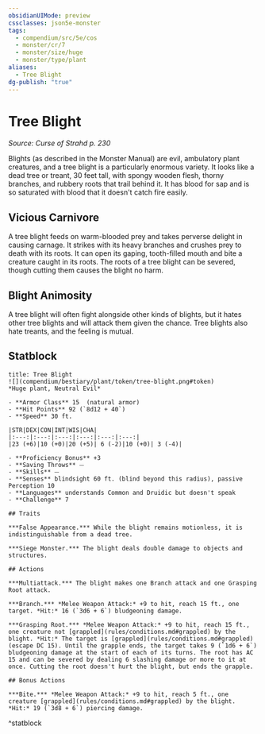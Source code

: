 ```yaml
---
obsidianUIMode: preview
cssclasses: json5e-monster
tags:
  - compendium/src/5e/cos
  - monster/cr/7
  - monster/size/huge
  - monster/type/plant
aliases:
  - Tree Blight
dg-publish: "true"
---
```

# Tree Blight
*Source: Curse of Strahd p. 230*  

Blights (as described in the Monster Manual) are evil, ambulatory plant creatures, and a tree blight is a particularly enormous variety. It looks like a dead tree or treant, 30 feet tall, with spongy wooden flesh, thorny branches, and rubbery roots that trail behind it. It has blood for sap and is so saturated with blood that it doesn't catch fire easily.

## Vicious Carnivore

A tree blight feeds on warm-blooded prey and takes perverse delight in causing carnage. It strikes with its heavy branches and crushes prey to death with its roots. It can open its gaping, tooth-filled mouth and bite a creature caught in its roots. The roots of a tree blight can be severed, though cutting them causes the blight no harm.

## Blight Animosity

A tree blight will often fight alongside other kinds of blights, but it hates other tree blights and will attack them given the chance. Tree blights also hate treants, and the feeling is mutual.

## Statblock

```ad-statblock
title: Tree Blight
![](compendium/bestiary/plant/token/tree-blight.png#token)
*Huge plant, Neutral Evil*

- **Armor Class** 15  (natural armor)
- **Hit Points** 92 (`8d12 + 40`)
- **Speed** 30 ft.

|STR|DEX|CON|INT|WIS|CHA|
|:---:|:---:|:---:|:---:|:---:|:---:|
|23 (+6)|10 (+0)|20 (+5)| 6 (-2)|10 (+0)| 3 (-4)|

- **Proficiency Bonus** +3
- **Saving Throws** ⏤
- **Skills** ⏤
- **Senses** blindsight 60 ft. (blind beyond this radius), passive Perception 10
- **Languages** understands Common and Druidic but doesn't speak
- **Challenge** 7

## Traits

***False Appearance.*** While the blight remains motionless, it is indistinguishable from a dead tree.

***Siege Monster.*** The blight deals double damage to objects and structures.

## Actions

***Multiattack.*** The blight makes one Branch attack and one Grasping Root attack.

***Branch.*** *Melee Weapon Attack:* +9 to hit, reach 15 ft., one target. *Hit:* 16 (`3d6 + 6`) bludgeoning damage.

***Grasping Root.*** *Melee Weapon Attack:* +9 to hit, reach 15 ft., one creature not [grappled](rules/conditions.md#grappled) by the blight. *Hit:* The target is [grappled](rules/conditions.md#grappled) (escape DC 15). Until the grapple ends, the target takes 9 (`1d6 + 6`) bludgeoning damage at the start of each of its turns. The root has AC 15 and can be severed by dealing 6 slashing damage or more to it at once. Cutting the root doesn't hurt the blight, but ends the grapple.

## Bonus Actions

***Bite.*** *Melee Weapon Attack:* +9 to hit, reach 5 ft., one creature [grappled](rules/conditions.md#grappled) by the blight. *Hit:* 19 (`3d8 + 6`) piercing damage.
```
^statblock